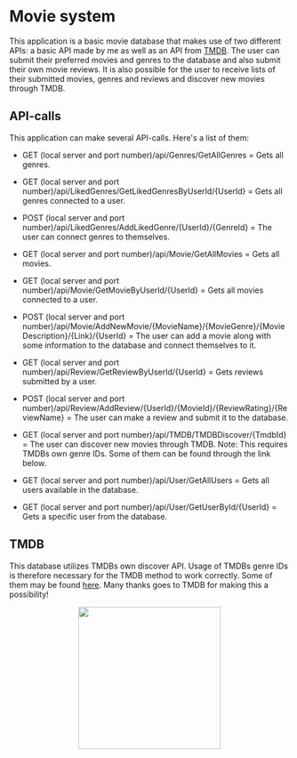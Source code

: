 # Movie system

This application is a basic movie database that makes use of two different APIs: a basic API made by me as well as an API from [TMDB](https://developer.themoviedb.org/docs). The user can submit their preferred movies and genres to the database and also submit their own movie reviews. It is also possible for the user to receive lists of their submitted movies, genres and reviews and discover new movies through TMDB.

## API-calls

This application can make several API-calls. Here's a list of them:

- GET (local server and port number)/api/Genres/GetAllGenres = Gets all genres.

- GET (local server and port number)/api/LikedGenres/GetLikedGenresByUserId/{UserId} = Gets all genres connected to a user.

- POST (local server and port number)/api/LikedGenres/AddLikedGenre/{UserId}/{GenreId} = The user can connect genres to themselves.

- GET (local server and port number)/api/Movie/GetAllMovies = Gets all movies.

- GET (local server and port number)/api/Movie/GetMovieByUserId/{UserId} = Gets all movies connected to a user.

- POST (local server and port number)/api/Movie/AddNewMovie/{MovieName}/{MovieGenre}/{MovieDescription}/{Link}/{UserId} = The user can add a movie along with some information to the database and connect themselves to it.

- GET (local server and port number)/api/Review/GetReviewByUserId/{UserId} = Gets reviews submitted by a user.

- POST (local server and port number)/api/Review/AddReview/{UserId}/{MovieId}/{ReviewRating}/{ReviewName} = The user can make a review and submit it to the database.

- GET (local server and port number)/api/TMDB/TMDBDiscover/{TmdbId} = The user can discover new movies through TMDB. Note: This requires TMDBs own genre IDs. Some of them can be found through the link below.

- GET (local server and port number)/api/User/GetAllUsers = Gets all users available in the database.

- GET (local server and port number)/api/User/GetUserById/{UserId} = Gets a specific user from the database.

## TMDB

This database utilizes TMDBs own discover API. Usage of TMDBs genre IDs is therefore necessary for the TMDB method to work correctly. Some of them may be found [here](https://www.themoviedb.org/talk/5daf6eb0ae36680011d7e6ee). Many thanks goes to TMDB for making this a possibility!

<p align="center"><img
img width="256" height="256" src="https://www.themoviedb.org/assets/2/v4/logos/v2/blue_square_2-d537fb228cf3ded904ef09b136fe3fec72548ebc1fea3fbbd1ad9e36364db38b.svg"></p>
